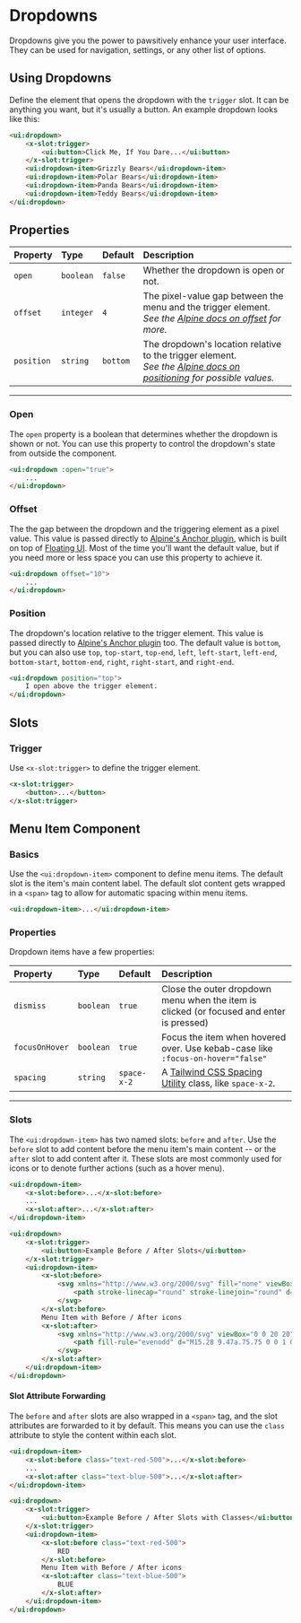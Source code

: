 # Dropdowns

Dropdowns give you the power to pawsitively enhance your user interface. They can be used for navigation, settings, or any other list of options.

## Using Dropdowns
Define the element that opens the dropdown with the `trigger` slot. It can be anything you want,
but it's usually a button. An example dropdown looks like this:


```html +demo title={Basic Dropdown Menu}
<ui:dropdown>
    <x-slot:trigger>
        <ui:button>Click Me, If You Dare...</ui:button>
    </x-slot:trigger>
    <ui:dropdown-item>Grizzly Bears</ui:dropdown-item>
    <ui:dropdown-item>Polar Bears</ui:dropdown-item>
    <ui:dropdown-item>Panda Bears</ui:dropdown-item>
    <ui:dropdown-item>Teddy Bears</ui:dropdown-item>
</ui:dropdown>
```

## Properties

| Property | Type | Default | Description |
|:---|:---|:---|:---|
| `open` | `boolean` | `false` | Whether the dropdown is open or not. |
| `offset` | `integer` | `4` | The pixel-value gap between the menu and the trigger element. <br> _See the [Alpine docs on offset](https://alpinejs.dev/plugins/anchor#offset) for more._ |
| `position` | `string` | `bottom` | The dropdown's location relative to the trigger element. <br> _See the [Alpine docs on positioning](https://alpinejs.dev/plugins/anchor#positioning) for possible values._ |

---

### Open

The `open` property is a boolean that determines whether the dropdown is shown or not. You can use this property to control the dropdown's state from outside the component.

```html
<ui:dropdown :open="true">
    ...
</ui:dropdown>
```

### Offset

The the gap between the dropdown and the triggering element as a pixel value. This value is passed directly to [Alpine's Anchor plugin](https://alpinejs.dev/plugins/anchor), which is built on top of [Floating UI](https://floating-ui.com). Most of the time you'll want the default value, but if you need more or less space you can use this property to achieve it.
```html
<ui:dropdown offset="10">
    ...
</ui:dropdown>
```

### Position

The dropdown's location relative to the trigger element. This value is passed directly to [Alpine's Anchor plugin](https://alpinejs.dev/plugins/anchor) too. The default value is `bottom`, but you can also use `top`, `top-start`, `top-end`, `left`, `left-start`, `left-end`, `bottom-start`, `bottom-end`, `right`, `right-start`, and `right-end`.
```html
<ui:dropdown position="top">
    I open above the trigger element.
</ui:dropdown>
```

## Slots

### Trigger
Use `<x-slot:trigger>` to define the trigger element.

```html title={The Trigger Slot}
<x-slot:trigger>
    <button>...</button>
</x-slot:trigger>
```

## Menu Item Component

### Basics

Use the `<ui:dropdown-item>` component to define menu items. The default slot is the item's main content label.
The default slot content gets wrapped in a `<span>` tag to allow for automatic spacing within menu items.

```html title={Dropdown Item}
<ui:dropdown-item>...</ui:dropdown-item>
```

### Properties

Dropdown items have a few properties:

| Property | Type | Default | Description |
|:---|:---|:---|:---|
| `dismiss` | `boolean` | `true` | Close the outer dropdown menu when the item is clicked (or focused and enter is pressed)  |
| `focusOnHover` | `boolean` | `true` | Focus the item when hovered over. Use kebab-case like `:focus-on-hover="false"` |
| `spacing` | `string` | `space-x-2` | A [Tailwind CSS Spacing Utility](https://tailwindcss.com/docs/space) class, like `space-x-2`. |

---

### Slots

The `<ui:dropdown-item>` has two named slots: `before` and `after`. Use the `before` slot to add
content before the menu item's main content -- or the `after` slot to add content after it. These
slots are most commonly used for icons or to denote further actions (such as a hover menu).

```html
<ui:dropdown-item>
    <x-slot:before>...</x-slot:before>
    ...
    <x-slot:after>...</x-slot:after>
</ui:dropdown-item>
```

```html +demo title={Menu Items - Before / After Slots}
<ui:dropdown>
    <x-slot:trigger>
        <ui:button>Example Before / After Slots</ui:button>
    </x-slot:trigger>
    <ui:dropdown-item>
        <x-slot:before>
            <svg xmlns="http://www.w3.org/2000/svg" fill="none" viewBox="0 0 24 24" stroke-width="1.5" stroke="currentColor" class="w-5 h-5">
                <path stroke-linecap="round" stroke-linejoin="round" d="M2.25 18.75a60.07 60.07 0 0115.797 2.101c.727.198 1.453-.342 1.453-1.096V18.75M3.75 4.5v.75A.75.75 0 013 6h-.75m0 0v-.375c0-.621.504-1.125 1.125-1.125H20.25M2.25 6v9m18-10.5v.75c0 .414.336.75.75.75h.75m-1.5-1.5h.375c.621 0 1.125.504 1.125 1.125v9.75c0 .621-.504 1.125-1.125 1.125h-.375m1.5-1.5H21a.75.75 0 00-.75.75v.75m0 0H3.75m0 0h-.375a1.125 1.125 0 01-1.125-1.125V15m1.5 1.5v-.75A.75.75 0 003 15h-.75M15 10.5a3 3 0 11-6 0 3 3 0 016 0zm3 0h.008v.008H18V10.5zm-12 0h.008v.008H6V10.5z" />
            </svg>
        </x-slot:before>
        Menu Item with Before / After icons
        <x-slot:after>
            <svg xmlns="http://www.w3.org/2000/svg" viewBox="0 0 20 20" fill="currentColor" class="w-5 h-5">
                <path fill-rule="evenodd" d="M15.28 9.47a.75.75 0 0 1 0 1.06l-4.25 4.25a.75.75 0 1 1-1.06-1.06L13.69 10 9.97 6.28a.75.75 0 0 1 1.06-1.06l4.25 4.25ZM6.03 5.22l4.25 4.25a.75.75 0 0 1 0 1.06l-4.25 4.25a.75.75 0 0 1-1.06-1.06L8.69 10 4.97 6.28a.75.75 0 0 1 1.06-1.06Z" clip-rule="evenodd" />
            </svg>
        </x-slot:after>
    </ui:dropdown-item>
</ui:dropdown>
```

#### Slot Attribute Forwarding

The `before` and `after` slots are also wrapped in a `<span>` tag, and the slot attributes are forwarded to it
by default. This means you can use the `class` attribute to style the content within each slot.

```html
<ui:dropdown-item>
    <x-slot:before class="text-red-500">...</x-slot:before>
    ...
    <x-slot:after class="text-blue-500">...</x-slot:after>
</ui:dropdown-item>
```

```html +demo title={Menu Items - Before / After Slots with Classes}
<ui:dropdown>
    <x-slot:trigger>
        <ui:button>Example Before / After Slots with Classes</ui:button>
    </x-slot:trigger>
    <ui:dropdown-item>
        <x-slot:before class="text-red-500">
            RED
        </x-slot:before>
        Menu Item with Before / After icons
        <x-slot:after class="text-blue-500">
            BLUE
        </x-slot:after>
    </ui:dropdown-item>
</ui:dropdown>
```

<!-- ## Another Example

This dropdown uses the `before` slot to add an icon before the menu item's main content.

```html +demo title={Dropdown Menu Example}
<ui:dropdown>
    <x-slot:trigger>
        <ui:button>Example Dropdown</ui:button>
    </x-slot:trigger>
    <ui:dropdown-item x-on:click="closeDropdown">
        <x-slot:before>
            <svg xmlns="http://www.w3.org/2000/svg" fill="none" viewBox="0 0 24 24" stroke-width="1.5" stroke="currentColor" class="w-5 h-5">
                <path stroke-linecap="round" stroke-linejoin="round" d="M2.25 18.75a60.07 60.07 0 0115.797 2.101c.727.198 1.453-.342 1.453-1.096V18.75M3.75 4.5v.75A.75.75 0 013 6h-.75m0 0v-.375c0-.621.504-1.125 1.125-1.125H20.25M2.25 6v9m18-10.5v.75c0 .414.336.75.75.75h.75m-1.5-1.5h.375c.621 0 1.125.504 1.125 1.125v9.75c0 .621-.504 1.125-1.125 1.125h-.375m1.5-1.5H21a.75.75 0 00-.75.75v.75m0 0H3.75m0 0h-.375a1.125 1.125 0 01-1.125-1.125V15m1.5 1.5v-.75A.75.75 0 003 15h-.75M15 10.5a3 3 0 11-6 0 3 3 0 016 0zm3 0h.008v.008H18V10.5zm-12 0h.008v.008H6V10.5z" />
            </svg>
        </x-slot:before>
        Menu Item 1
    </ui:dropdown-item>
    <ui:dropdown-item>
        <x-slot:before>
            <svg xmlns="http://www.w3.org/2000/svg" fill="none" viewBox="0 0 24 24" stroke-width="1.5" stroke="currentColor" class="w-5 h-5">
                <path stroke-linecap="round" stroke-linejoin="round" d="M4.26 10.147a60.436 60.436 0 00-.491 6.347A48.627 48.627 0 0112 20.904a48.627 48.627 0 018.232-4.41 60.46 60.46 0 00-.491-6.347m-15.482 0a50.57 50.57 0 00-2.658-.813A59.905 59.905 0 0112 3.493a59.902 59.902 0 0110.399 5.84c-.896.248-1.783.52-2.658.814m-15.482 0A50.697 50.697 0 0112 13.489a50.702 50.702 0 017.74-3.342M6.75 15a.75.75 0 100-1.5.75.75 0 000 1.5zm0 0v-3.675A55.378 55.378 0 0112 8.443m-7.007 11.55A5.981 5.981 0 006.75 15.75v-1.5" />
            </svg>
        </x-slot:before>
        Menu Item 2
    </ui:dropdown-item>
    <ui:dropdown-item>
        <x-slot:before>
            <svg xmlns="http://www.w3.org/2000/svg" fill="none" viewBox="0 0 24 24" stroke-width="1.5" stroke="currentColor" class="w-5 h-5">
                <path stroke-linecap="round" stroke-linejoin="round" d="M20.25 7.5l-.625 10.632a2.25 2.25 0 01-2.247 2.118H6.622a2.25 2.25 0 01-2.247-2.118L3.75 7.5m8.25 3v6.75m0 0l-3-3m3 3l3-3M3.375 7.5h17.25c.621 0 1.125-.504 1.125-1.125v-1.5c0-.621-.504-1.125-1.125-1.125H3.375c-.621 0-1.125.504-1.125 1.125v1.5c0 .621.504 1.125 1.125 1.125z" />
            </svg>
        </x-slot:before>
        Menu Item 3
    </ui:dropdown-item>
</ui:dropdown>
``` -->
